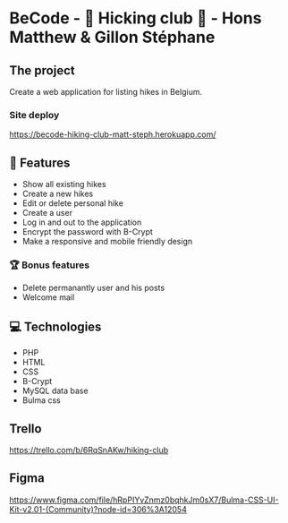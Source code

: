 # BeCode - :runner: Hicking club :shoe: - Hons Matthew & Gillon Stéphane

## The project

Create a web application for listing hikes in Belgium.

### Site deploy

https://becode-hiking-club-matt-steph.herokuapp.com/

## :memo: Features

* Show all existing hikes
* Create a new hikes
* Edit or delete personal hike
* Create a user
* Log in and out to the application
* Encrypt the password with B-Crypt
* Make a responsive and mobile friendly design

### :trophy: Bonus features

* Delete permanantly user and his posts
* Welcome mail

## :computer: Technologies

* PHP
* HTML
* CSS
* B-Crypt
* MySQL data base
* Bulma css

## Trello

https://trello.com/b/6RqSnAKw/hiking-club

## Figma

https://www.figma.com/file/hRpPIYvZnmz0bqhkJm0sX7/Bulma-CSS-UI-Kit-v2.01-(Community)?node-id=306%3A12054
